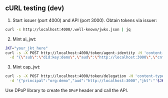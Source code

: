 ## cURL testing (dev)

1) Start issuer (port 4000) and API (port 3000). Obtain tokens via issuer:

```bash
curl -s http://localhost:4000/.well-known/jwks.json | jq
```

2) Mint ai_jwt:
```bash
JKT="your_jkt_here"
curl -s -X POST http://localhost:4000/token/agent-identity -H 'content-type: application/json' \
  -d "{\"sub\":\"did:key:demo\",\"aud\":\"http://localhost:3000\",\"cnf\":{\"jkt\":\"$JKT\"}}"
```

3) Mint cap_jwt:
```bash
curl -s -X POST http://localhost:4000/token/delegation -H 'content-type: application/json' \
  -d '{"principal":"org:demo","aud":"http://localhost:3000","jkt":"'$JKT'","scopes":["orders:read","orders:write"]}'
```

Use DPoP library to create the `DPoP` header and call the API.


